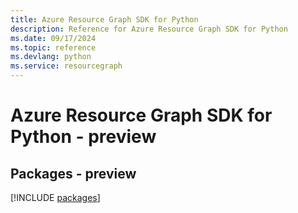 ```yaml
---
title: Azure Resource Graph SDK for Python
description: Reference for Azure Resource Graph SDK for Python
ms.date: 09/17/2024
ms.topic: reference
ms.devlang: python
ms.service: resourcegraph
---
```

# Azure Resource Graph SDK for Python - preview
## Packages - preview
[!INCLUDE [packages](resource-graph-index.md)]